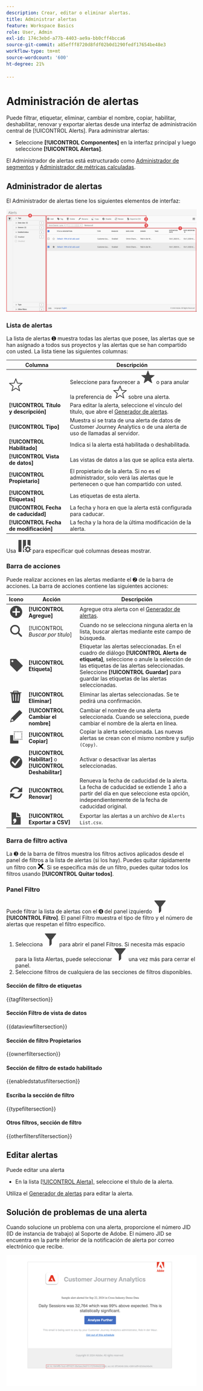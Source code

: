 ```yaml
---
description: Crear, editar o eliminar alertas.
title: Administrar alertas
feature: Workspace Basics
role: User, Admin
exl-id: 174c3ebd-a77b-4403-ae9a-bb0cff4bcca6
source-git-commit: a85efff8720d8fdf02b0d1290fedf17654be48e3
workflow-type: tm+mt
source-wordcount: '600'
ht-degree: 21%

---
```


# Administración de alertas


Puede filtrar, etiquetar, eliminar, cambiar el nombre, copiar, habilitar, deshabilitar, renovar y exportar alertas desde una interfaz de administración central de [!UICONTROL Alerts]. Para administrar alertas:

* Seleccione **[!UICONTROL Componentes]** en la interfaz principal y luego seleccione **[!UICONTROL Alertas]**.

El Administrador de alertas está estructurado como [Administrador de segmentos](/help/components/filters/manage-filters.md) y [Administrador de métricas calculadas](/help/components/calc-metrics/cm-workflow/cm-manager.md).


## Administrador de alertas

El Administrador de alertas tiene los siguientes elementos de interfaz:

![Interfaz de filtros](assets/alerts-manager.png)

### Lista de alertas

La lista de alertas ➊ muestra todas las alertas que posee, las alertas que se han asignado a todos sus proyectos y las alertas que se han compartido con usted. La lista tiene las siguientes columnas:

| Columna | Descripción |
|---|---|
| ![StarOutline](/help/assets/icons/StarOutline.svg) | Seleccione para favorecer a ![Star](/help/assets/icons/Star.svg) o para anular la preferencia de ![StarOutline](/help/assets/icons/StarOutline.svg) sobre una alerta. |
| **[!UICONTROL Título y descripción]** | Para editar la alerta, seleccione el vínculo del título, que abre el [Generador de alertas](alert-builder.md#alert-builder). |
| **[!UICONTROL Tipo]** | Muestra si se trata de una alerta de datos de Customer Journey Analytics o de una alerta de uso de llamadas al servidor. |
| **[!UICONTROL Habilitado]** | Indica si la alerta está habilitada o deshabilitada. |
| **[!UICONTROL Vista de datos]** | Las vistas de datos a las que se aplica esta alerta. |
| **[!UICONTROL Propietario]** | El propietario de la alerta. Si no es el administrador, solo verá las alertas que le pertenecen o que han compartido con usted. |
| **[!UICONTROL Etiquetas]** | Las etiquetas de esta alerta. |
| **[!UICONTROL Fecha de caducidad]** | La fecha y hora en que la alerta está configurada para caducar. |
| **[!UICONTROL Fecha de modificación]** | La fecha y la hora de la última modificación de la alerta. |

<!-- When "Last used" column is added, add this information as the description: Shows the date when the alert was last used. <p>This information can help you determine whether a component is valuable to users in your organization, where it is used, and if it needs to be deleted or modified.</p><p>Consider the following when viewing this column:</p><ul><li>This information does not include usage from the API, Report Builder, or Data Warehouse.</li><li>For some components, this column might not contain data if the component was last used prior to September 2023.</li></ul> -->

Usa ![ColumnSetting](/help/assets/icons/ColumnSetting.svg) para especificar qué columnas deseas mostrar.

### Barra de acciones

Puede realizar acciones en las alertas mediante el ➋ de la barra de acciones. La barra de acciones contiene las siguientes acciones:

| Icono | Acción | Descripción |
|:---:|---|---|
| ![AddCircle](/help/assets/icons/AddCircle.svg) | **[!UICONTROL Agregue]** | Agregue otra alerta con el [Generador de alertas](alert-builder.md#alert-builder). |
| ![Buscar](/help/assets/icons/Search.svg) | [!UICONTROL *Buscar por título*] | Cuando no se selecciona ninguna alerta en la lista, buscar alertas mediante este campo de búsqueda. |
| ![Etiqueta](/help/assets/icons/Label.svg) | **[!UICONTROL Etiqueta]** | Etiquetar las alertas seleccionadas. En el cuadro de diálogo **[!UICONTROL Alerta de etiqueta]**, seleccione o anule la selección de las etiquetas de las alertas seleccionadas. Seleccione **[!UICONTROL Guardar]** para guardar las etiquetas de las alertas seleccionadas. |
| ![Eliminar](/help/assets/icons/Delete.svg) | **[!UICONTROL Eliminar]** | Eliminar las alertas seleccionadas. Se te pedirá una confirmación. |
| ![Editar](/help/assets/icons/Edit.svg) | **[!UICONTROL Cambiar el nombre]** | Cambiar el nombre de una alerta seleccionada. Cuando se selecciona, puede cambiar el nombre de la alerta en línea. |
| ![Copiar](/help/assets/icons/Copy.svg) | **[!UICONTROL Copiar]** | Copiar la alerta seleccionada. Las nuevas alertas se crean con el mismo nombre y sufijo `(Copy)`. |
| ![Círculo de verificación](/help/assets/icons/CheckmarkCircle.svg) | **[!UICONTROL Habilitar]** o **[!UICONTROL Deshabilitar]** | Activar o desactivar las alertas seleccionadas. |
| ![Actualizar](/help/assets/icons/Refresh.svg) | **[!UICONTROL Renovar]** | Renueva la fecha de caducidad de la alerta. La fecha de caducidad se extiende 1 año a partir del día en que seleccione esta opción, independientemente de la fecha de caducidad original. |
| ![FileCSV](/help/assets/icons/FileCSV.svg) | **[!UICONTROL Exportar a CSV]** | Exportar las alertas a un archivo de `Alerts List.csv`. |


### Barra de filtro activa

La ➌ de la barra de filtros muestra los filtros activos aplicados desde el panel de filtros a la lista de alertas (si los hay). Puedes quitar rápidamente un filtro con ![CrossSize75](/help/assets/icons/CrossSize75.svg). Si se especifica más de un filtro, puedes quitar todos los filtros usando **[!UICONTROL Quitar todos]**.


### Panel Filtro

Puede filtrar la lista de alertas con el ➍ del panel izquierdo ![Filtro](/help/assets/icons/Filter.svg) **[!UICONTROL Filtro]**. El panel Filtro muestra el tipo de filtro y el número de alertas que respetan el filtro específico.


1. Selecciona ![Filtro](/help/assets/icons/Filter.svg) para abrir el panel Filtros. Si necesita más espacio para la lista Alertas, puede seleccionar ![Filtro](/help/assets/icons/Filter.svg) una vez más para cerrar el panel.
1. Seleccione filtros de cualquiera de las secciones de filtros disponibles.


#### Sección de filtro de etiquetas

{{tagfiltersection}}


#### Sección Filtro de vista de datos

{{dataviewfiltersection}}


#### Sección de filtro Propietarios

{{ownerfiltersection}}


#### Sección de filtro de estado habilitado

{{enabledstatusfiltersection}}


#### Escriba la sección de filtro

{{typefiltersection}}


#### Otros filtros, sección de filtro

{{otherfiltersfiltersection}}



## Editar alertas

Puede editar una alerta

* En la lista [[!UICONTROL Alerta]](#alerts-list), seleccione el título de la alerta.

Utiliza el [Generador de alertas](alert-builder.md#alert-builder) para editar la alerta.

## Solución de problemas de una alerta

Cuando solucione un problema con una alerta, proporcione el número JID (ID de instancia de trabajo) al Soporte de Adobe. El número JID se encuentra en la parte inferior de la notificación de alerta por correo electrónico que recibe.

![Correo electrónico de alerta](assets/alerts-email.PNG)
